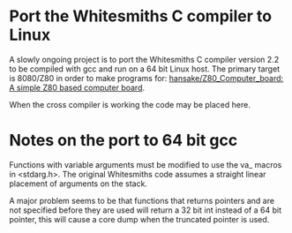 # Port the Whitesmiths C compiler to Linux
A slowly ongoing project is to port the Whitesmiths C compiler version 2.2
to be compiled with gcc and run on a 64 bit Linux host.
The primary target is 8080/Z80 in order to make programs
for: [hansake/Z80_Computer_board: A simple Z80 based computer board](https://github.com/hansake/Z80_Computer_board).

When the cross compiler is working the code may be placed here.

# Notes on the port to 64 bit gcc
Functions with variable arguments must be modified to use the va_ macros in <stdarg.h>.
The original Whitesmiths code assumes a straight linear placement of arguments on the stack.

A major problem seems to be that functions that returns pointers and are not specified before they are used
will return a 32 bit int instead of a 64 bit pointer, this will cause a core dump when the truncated
pointer is used.
